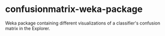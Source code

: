 confusionmatrix-weka-package
============================

Weka package containing different visualizations of a classifier's confusion matrix in the Explorer.
